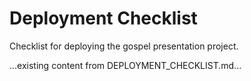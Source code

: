 # Deployment Checklist

Checklist for deploying the gospel presentation project.

...existing content from DEPLOYMENT_CHECKLIST.md...